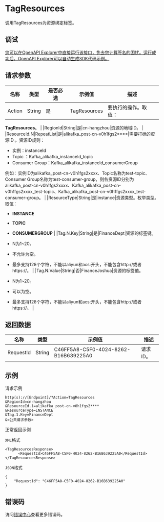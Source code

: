 # TagResources

调用TagResources为资源绑定标签。

## 调试

[您可以在OpenAPI Explorer中直接运行该接口，免去您计算签名的困扰。运行成功后，OpenAPI Explorer可以自动生成SDK代码示例。](https://api.aliyun.com/#product=alikafka&api=TagResources&type=RPC&version=2019-09-16)

## 请求参数

|名称|类型|是否必选|示例值|描述|
|--|--|----|---|--|
|Action|String|是|TagResources|要执行的操作。取值：

 **TagResources**。 |
|RegionId|String|是|cn-hangzhou|资源的地域ID。 |
|ResourceId.N|RepeatList|是|alikafka\_post-cn-v0h1fgs2\*\*\*\*|需要打标的资源ID 。资源ID规则：

 -   实例：instanceId
-   Topic ：Kafka\_alikafka\_instanceId\_topic
-   Consumer Group：Kafka\_alikafka\_instanceId\_consumerGroup

 例如：实例ID为alikafka\_post-cn-v0h1fgs2xxxx、Topic名称为test-topic、Consumer Group名称为test-consumer-group，则各资源ID分别为alikafka\_post-cn-v0h1fgs2xxxx、Kafka\_alikafka\_post-cn-v0h1fgs2xxxx\_test-topic、Kafka\_alikafka\_post-cn-v0h1fgs2xxxx\_test-consumer-group。 |
|ResourceType|String|是|instance|资源类型。枚举类型。取值：

 -   **INSTANCE**
-   **TOPIC**
-   **CONSUMERGROUP** |
|Tag.N.Key|String|是|FinanceDept|资源的标签键。

 -   N为1~20。
-   不允许为空。
-   最多支持128个字符，不能以aliyun和acs:开头，不能包含http://或者https://。 |
|Tag.N.Value|String|否|FinanceJoshua|资源的标签值。

 -   N为1~20。
-   可以为空。
-   最多支持128个字符，不能以aliyun和acs:开头，不能包含http://或者https://。 |

## 返回数据

|名称|类型|示例值|描述|
|--|--|---|--|
|RequestId|String|C46FF5A8-C5F0-4024-8262-B16B639225A0|请求ID。 |

## 示例

请求示例

```
http(s)://[Endpoint]/?Action=TagResources
&RegionId=cn-hangzhou
&ResourceId.1=alikafka_post-cn-v0h1fgs2****
&ResourceType=INSTANCE
&Tag.1.Key=FinanceDept
&<公共请求参数>
```

正常返回示例

`XML`格式

```
<TagResourcesResponse>
      <RequestId>C46FF5A8-C5F0-4024-8262-B16B639225A0</RequestId>
</TagResourcesResponse>
```

`JSON`格式

```
{
    "RequestId": "C46FF5A8-C5F0-4024-8262-B16B639225A0"
}
```

## 错误码

访问[错误中心](https://error-center.alibabacloud.com/status/product/alikafka)查看更多错误码。

